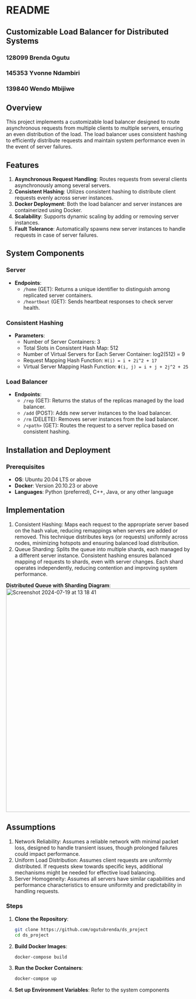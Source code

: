 # README

## Customizable Load Balancer for Distributed Systems

### 128099 Brenda Ogutu
### 145353 Yvonne Ndambiri
### 139840 Wendo Mbijiwe

## Overview
This project implements a customizable load balancer designed to route asynchronous requests from multiple clients to multiple servers, ensuring an even distribution of the load. The load balancer uses consistent hashing to efficiently distribute requests and maintain system performance even in the event of server failures.

## Features
1. **Asynchronous Request Handling**: Routes requests from several clients asynchronously among several servers.
2. **Consistent Hashing**: Utilizes consistent hashing to distribute client requests evenly across server instances.
3. **Docker Deployment**: Both the load balancer and server instances are containerized using Docker.
4. **Scalability**: Supports dynamic scaling by adding or removing server instances.
5. **Fault Tolerance**: Automatically spawns new server instances to handle requests in case of server failures.

## System Components

### Server
- **Endpoints**:
  - `/home` (GET): Returns a unique identifier to distinguish among replicated server containers.
  - `/heartbeat` (GET): Sends heartbeat responses to check server health.

### Consistent Hashing
- **Parameters**:
  - Number of Server Containers: 3
  - Total Slots in Consistent Hash Map: 512
  - Number of Virtual Servers for Each Server Container: log2(512) = 9
  - Request Mapping Hash Function: `H(i) = i + 2i^2 + 17`
  - Virtual Server Mapping Hash Function: `Φ(i, j) = i + j + 2j^2 + 25`

### Load Balancer
- **Endpoints**:
  - `/rep` (GET): Returns the status of the replicas managed by the load balancer.
  - `/add` (POST): Adds new server instances to the load balancer.
  - `/rm` (DELETE): Removes server instances from the load balancer.
  - `/<path>` (GET): Routes the request to a server replica based on consistent hashing.

## Installation and Deployment

### Prerequisites
- **OS**: Ubuntu 20.04 LTS or above
- **Docker**: Version 20.10.23 or above
- **Languages**: Python (preferred), C++, Java, or any other language

## Implementation
1. Consistent Hashing: Maps each request to the appropriate server based on the hash value, reducing remappings when servers are added or removed. This technique distributes keys (or requests) uniformly across nodes, minimizing hotspots and ensuring balanced load distribution.
2. Queue Sharding: Splits the queue into multiple shards, each managed by a different server instance. Consistent hashing ensures balanced mapping of requests to shards, even with server changes. Each shard operates independently, reducing contention and improving system performance.

**Distributed Queue with Sharding Diagram**:
<img width="612" alt="Screenshot 2024-07-19 at 13 18 41" src="https://github.com/user-attachments/assets/a6e4578b-26c7-4115-9c2d-b4acdf7dd153">


## Assumptions
1. Network Reliability: Assumes a reliable network with minimal packet loss, designed to handle transient issues, though prolonged failures could impact performance.
2. Uniform Load Distribution: Assumes client requests are uniformly distributed. If requests skew towards specific keys, additional mechanisms might be needed for effective load balancing.
3. Server Homogeneity: Assumes all servers have similar capabilities and performance characteristics to ensure uniformity and predictability in handling requests.

### Steps
1. **Clone the Repository**:
   ```bash
   git clone https://github.com/ogutubrenda/ds_project
   cd ds_project
2. **Build Docker Images**:
   ```bash
   docker-compose build
3. **Run the Docker Containers**:
   ```bash
   docker-compse up
4. **Set up Environment Variables**: 
Refer to the system components
   


